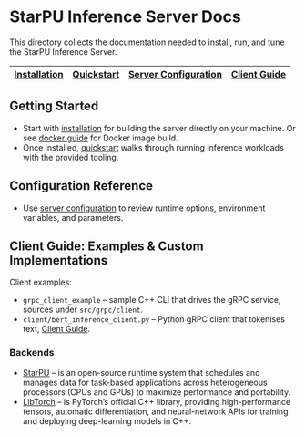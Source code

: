 # StarPU Inference Server Docs

This directory collects the documentation needed to install, run, and tune the StarPU Inference Server.

| [Installation](./installation.md) | [Quickstart](./quickstart.md) | [Server Configuration](./server_guide.md) | [Client Guide](./client_guide.md) |
| --- | --- | --- | --- |

## Getting Started

- Start with [installation](./installation.md) for building the server directly on your machine. Or see [docker guide](./docker_guide.md) for Docker image build.
- Once installed, [quickstart](./quickstart.md) walks through running inference workloads with the provided tooling.

## Configuration Reference

- Use [server configuration](./server_guide.md) to review runtime options, environment variables, and parameters.

## Client Guide: Examples & Custom Implementations

Client examples:

- `grpc_client_example` – sample C++ CLI that drives the gRPC service, sources under `src/grpc/client`.
- `client/bert_inference_client.py` – Python gRPC client that tokenises text, [Client Guide](./client_guide.md).

### Backends

- [StarPU](https://starpu.gitlabpages.inria.fr/) – is an open-source runtime system that schedules and manages data for task-based applications across heterogeneous processors (CPUs and GPUs) to maximize performance and portability.
- [LibTorch](https://pytorch.org/cppdocs/) – is PyTorch’s official C++ library, providing high-performance tensors, automatic differentiation, and neural-network APIs for training and deploying deep-learning models in C++.
